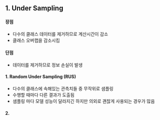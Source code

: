 ## 1. Under Sampling 

#### 장점 
- 다수의 클래스 데이터를 제거하므로 계산시간이 감소 
- 클래스 오버랩을 감소시킴 

#### 단점
- 데이터를 제거하므로 정보 손실이 발생

#### 1. Random Under Sampling (RUS) 
-  다수의 클래스에 속해있는 관측치들 중 무작위로 샘플링 
-  수행할 때마다 다른 결과가 도출됨 
-  샘플링 마다 모델 성능이 달라지긴 하지만 의외로 괜찮게 사용되는 경우가 많음 

#### 2.
